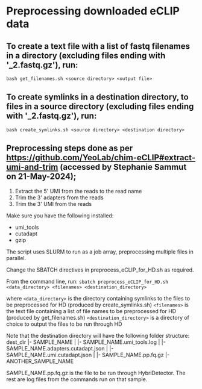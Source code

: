 # Preprocessing downloaded eCLIP data

## To create a text file with a list of fastq filenames in a directory (excluding files ending with '_2.fastq.gz'), run:
`bash get_filenames.sh <source directory> <output file>`

## To create symlinks in a destination directory, to files in a source directory (excluding files ending with '_2.fastq.gz'), run:
`bash create_symlinks.sh <source directory> <destination directory>`

## Preprocessing steps done as per https://github.com/YeoLab/chim-eCLIP#extract-umi-and-trim (accessed by Stephanie Sammut on 21-May-2024);
1. Extract the 5' UMI from the reads to the read name
2. Trim the 3' adapters from the reads
3. Trim the 3' UMI from the reads

Make sure you have the following installed: 
- umi_tools
- cutadapt
- gzip

The script uses SLURM to run as a job array, preprocessing multiple files in parallel. 

Change the SBATCH directives in preprocess_eCLIP_for_HD.sh as required. 

From the command line, run:
`sbatch preprocess_eCLIP_for_HD.sh <data_directory> <filenames> <destination_directory>`

where 
`<data_directory>` is the directory containing symlinks to the files to be preprocessed for HD (produced by create_symlinks.sh)
`<filenames>` is the text file containing a list of file names to be preprocessed for HD (produced by get_filenames.sh)
`<destination_directory>` is a directory of choice to output the files to be run through HD 

Note that the destination directory will have the following folder structure:
dest_dir
    |- SAMPLE_NAME
    |   |- SAMPLE_NAME.umi_tools.log
    |   |- SAMPLE_NAME.adapters.cutadapt.json
    |   |- SAMPLE_NAME.umi.cutadapt.json
    |   |- SAMPLE_NAME.pp.fq.gz
    |- ANOTHER_SAMPLE_NAME

SAMPLE_NAME.pp.fq.gz is the file to be run through HybriDetector. The rest are log files from the commands run on that sample. 